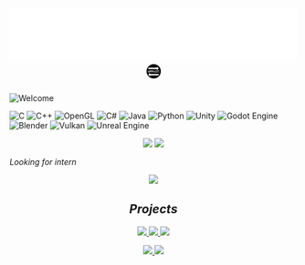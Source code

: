 <h1 align="center"> <div id = "output_start"> <img src="./assets/name.png" height="90"> <img src="./assets/icon-round.png" height="25px"></div></font> </h1>

![Welcome](https://github.com/Anmol-Baranwal/Cool-GIFs-For-GitHub/assets/74038190/0c7eb6ed-663b-4ce4-bfbd-18239a38ba1b)

![C](https://img.shields.io/badge/c-%2300599C.svg?style=for-the-badge&logo=c&logoColor=white)
![C++](https://img.shields.io/badge/c++-%2300599C.svg?style=for-the-badge&logo=c%2B%2B&logoColor=white)
![OpenGL](https://img.shields.io/badge/OpenGL-%23FFFFFF.svg?style=for-the-badge&logo=opengl)
![C#](https://img.shields.io/badge/c%23-%23239120.svg?style=for-the-badge&logo=c-sharp&logoColor=white)
![Java](https://img.shields.io/badge/java-%23ED8B00.svg?style=for-the-badge&logo=openjdk&logoColor=white)
![Python](https://img.shields.io/badge/python-3670A0?style=for-the-badge&logo=python&logoColor=ffdd54)
![Unity](https://img.shields.io/badge/unity-%23000000.svg?style=for-the-badge&logo=unity&logoColor=white)
![Godot Engine](https://img.shields.io/badge/GODOT-%23FFFFFF.svg?style=for-the-badge&logo=godot-engine)
![Blender](https://img.shields.io/badge/blender-%23F5792A.svg?style=for-the-badge&logo=blender&logoColor=white)
![Vulkan](https://img.shields.io/badge/Vulkan-AC162C.svg?style=for-the-badge&logo=vulkan&logoColor=white)
![Unreal Engine](https://img.shields.io/badge/unrealengine-%23313131.svg?style=for-the-badge&logo=unrealengine&logoColor=white)

<p align="center">
<img src="https://github-readme-stats.vercel.app/api/top-langs/?username=OppositeNor&layout=compact&theme=dark" height=180>
<img src="https://github-readme-stats.vercel.app/api?username=OppositeNor&show_icons=true&theme=radical" height=180>
</p>

<i>Looking for intern</i>

<p align="center">
    <img src="https://github.com/Anmol-Baranwal/Cool-GIFs-For-GitHub/assets/74038190/6357eb37-3a0e-4efe-b015-ce8b14e910d6">
</p>

<h2 align="center"><i>Projects</i></h2>

<p align="center">
    <a href = "https://store.steampowered.com/app/2191270/Ease_Out/">
        <img src="https://cdn.cloudflare.steamstatic.com/steam/apps/2191270/header.jpg?t=1668990354" height="125px">
    </a>
    <a href = "https://itch.io/jam/gmtk-jam-2022/rate/1622906">
        <img src="https://img.itch.zone/aW1nLzk1MDU4MTIuanBn/315x250%23c/l7vSTT.jpg" height="125px">
    </a>
    <a href = "https://on-gaming-studio.itch.io/above-us">
        <img src="https://img.itch.zone/aW1hZ2UvMTA4NDg4My82MjIxNTkzLnBuZw==/347x500/U7TO94.png" height="125px">
    </a>
</p>

<p align="center">
    <a href = https://github.com/OppositeNor/last-opengl-project>
        <img src="https://github-readme-stats.vercel.app/api/pin/?username=OppositeNor&repo=last-opengl-project&theme=dark" height=130>
    </a>
    <a href = https://github.com/OppositeNor/cos-graphics>
        <img src="https://github-readme-stats.vercel.app/api/pin/?username=OppositeNor&repo=cos-graphics&theme=dark" height=130>
    </a>
</p>

